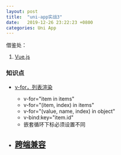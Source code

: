 ```yaml
---
layout: post
title:  "uni-app实战3"
date:   2019-12-26 23:22:23 +0800
categories: Uni App
--- 
```


借鉴处：
1. [Vue.js](https://cn.vuejs.org/v2/guide/list.html) 




### 知识点

- [v-for，列表渲染](https://cn.vuejs.org/v2/guide/list.html)
    - v-for="item in items"
    - v-for="(item, index) in items"
    - v-for="(value, name, index) in object"
    - v-bind:key="item.id"
    - 嵌套循环下标必须设置不同

- [跨端兼容](https://uniapp.dcloud.io/platform)
    - 
        

    




